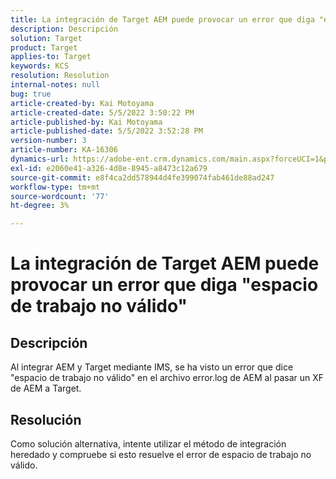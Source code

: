 ```yaml
---
title: La integración de Target AEM puede provocar un error que diga "espacio de trabajo no válido"
description: Descripción
solution: Target
product: Target
applies-to: Target
keywords: KCS
resolution: Resolution
internal-notes: null
bug: true
article-created-by: Kai Motoyama
article-created-date: 5/5/2022 3:50:22 PM
article-published-by: Kai Motoyama
article-published-date: 5/5/2022 3:52:28 PM
version-number: 3
article-number: KA-16306
dynamics-url: https://adobe-ent.crm.dynamics.com/main.aspx?forceUCI=1&pagetype=entityrecord&etn=knowledgearticle&id=db773d0d-8bcc-ec11-a7b5-6045bd00d995
exl-id: e2060e41-a326-4d8e-8945-a8473c12a679
source-git-commit: e8f4ca2dd578944d4fe399074fab461de88ad247
workflow-type: tm+mt
source-wordcount: '77'
ht-degree: 3%

---
```


# La integración de Target AEM puede provocar un error que diga &quot;espacio de trabajo no válido&quot;

## Descripción


Al integrar AEM y Target mediante IMS, se ha visto un error que dice &quot;espacio de trabajo no válido&quot; en el archivo error.log de AEM al pasar un XF de AEM a Target.


## Resolución


Como solución alternativa, intente utilizar el método de integración heredado y compruebe si esto resuelve el error de espacio de trabajo no válido.
